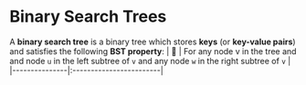 # Binary Search Trees
A **binary search tree** is a binary tree which stores **keys** (or **key-value pairs**) and satisfies the following **BST property**:
| :memo:        | For any node v in the tree and and node ```u``` in the left subtree of ```v``` and any node ```w``` in the right subtree of ```v```        |
|---------------|:------------------------|